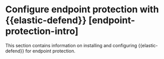 # Configure endpoint protection with {{elastic-defend}} [endpoint-protection-intro]

This section contains information on installing and configuring {{elastic-defend}} for endpoint protection.
